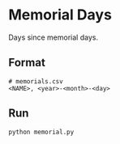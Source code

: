 # Memorial Days
Days since memorial days.

## Format
```
# memorials.csv
<NAME>, <year>-<month>-<day>
```

## Run
```
python memorial.py
```
